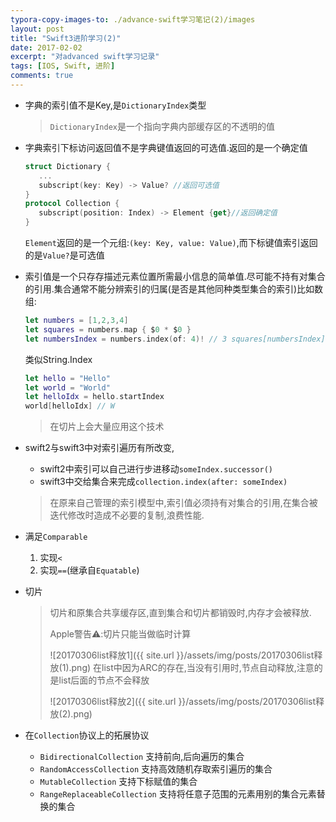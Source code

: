 ```yaml
---
typora-copy-images-to: ./advance-swift学习笔记(2)/images
layout: post
title: "Swift3进阶学习(2)"
date: 2017-02-02
excerpt: "对advanced swift学习记录"
tags: [IOS, Swift, 进阶]
comments: true
---
```


- 字典的索引值不是Key,是`DictionaryIndex`类型

  > `DictionaryIndex`是一个指向字典内部缓存区的不透明的值

- 字典索引下标访问返回值不是字典键值返回的可选值.返回的是一个确定值

  ```swift
  struct Dictionary {
     ...
     subscript(key: Key) -> Value? //返回可选值
  }
  protocol Collection {
     subscript(position: Index) -> Element {get}//返回确定值
  }
  ```

  ​ `Element`返回的是一个元组:`(key: Key, value: Value)`,而下标键值索引返回的是`Value?`是可选值

- 索引值是一个只存存描述元素位置所需最小信息的简单值.尽可能不持有对集合的引用.集合通常不能分辨索引的归属(是否是其他同种类型集合的索引)比如数组:

  ```swift
  let numbers = [1,2,3,4]
  let squares = numbers.map { $0 * $0 }
  let numbersIndex = numbers.index(of: 4)! // 3 squares[numbersIndex] // 16
  ```

  类似String.Index

  ```swift
  let hello = "Hello"
  let world = "World"
  let helloIdx = hello.startIndex
  world[helloIdx] // W
  ```

  > 在切片上会大量应用这个技术

- swift2与swift3中对索引遍历有所改变,

  - swift2中索引可以自己进行步进移动`someIndex.successor()`
  - swift3中交给集合来完成`collection.index(after: someIndex)`

  > 在原来自己管理的索引模型中,索引值必须持有对集合的引用,在集合被迭代修改时造成不必要的复制,浪费性能.

- 满足`Comparable`

  1. 实现`<`
  2. 实现`==`(继承自`Equatable`)

- 切片

  > 切片和原集合共享缓存区,直到集合和切片都销毁时,内存才会被释放.
  >
  > Apple警告⚠️:切片只能当做临时计算
  >
  > ![20170306list释放1]({{ site.url }}/assets/img/posts/20170306list释放(1).png)
  在list中因为ARC的存在,当没有引用时,节点自动释放,注意的是list后面的节点不会释放
  >
  > ![20170306list释放2]({{ site.url }}/assets/img/posts/20170306list释放(2).png)

- 在`Collection`协议上的拓展协议

  - `BidirectionalCollection` 支持前向,后向遍历的集合
  - `RandomAccessCollection` 支持高效随机存取索引遍历的集合
  - `MutableCollection` 支持下标赋值的集合
  - `RangeReplaceableCollection` 支持将任意子范围的元素用别的集合元素替换的集合

  ​
